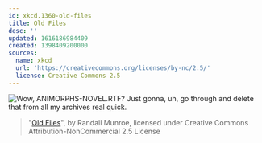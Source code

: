 ```yaml
---
id: xkcd.1360-old-files
title: Old Files
desc: ''
updated: 1616186984409
created: 1398409200000
sources:
  name: xkcd
  url: 'https://creativecommons.org/licenses/by-nc/2.5/'
  license: Creative Commons 2.5
---
```

![Wow, ANIMORPHS-NOVEL.RTF? Just gonna, uh, go through and delete that from all my archives real quick.](https://imgs.xkcd.com/comics/old_files.png)
> "[Old Files](https://xkcd.com/1360/)", by Randall Munroe, licensed under Creative Commons Attribution-NonCommercial 2.5 License
